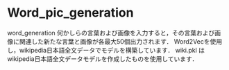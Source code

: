 # Word_pic_generation
word_generation
何かしらの言葉および画像を入力すると，その言葉および画像に関連した新たな言葉と画像が各最大50個出力されます． 
Word2Vecを使用し，wikipedia日本語全文データでモデルを構築しています． wiki.pkl はwikipedia日本語全文データモデルを作成したものを使用しています．
